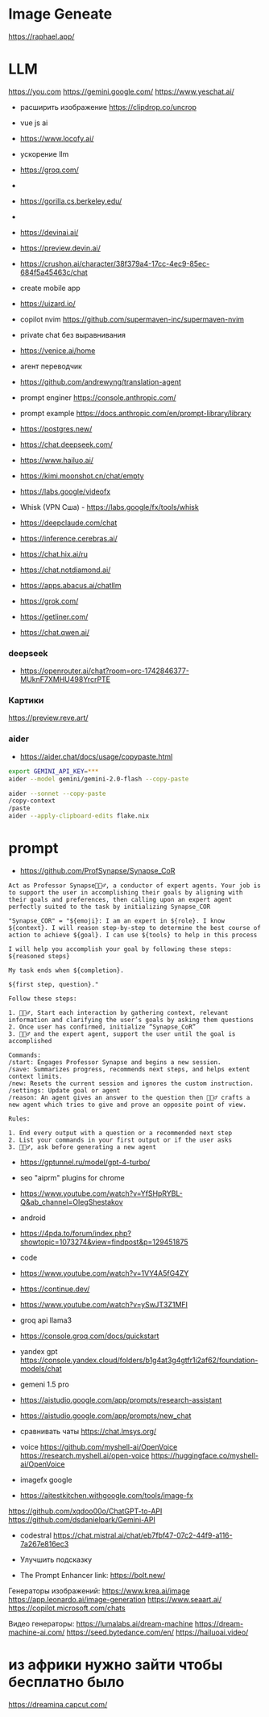 # Image Geneate
https://raphael.app/

# LLM
https://you.com
https://gemini.google.com/
https://www.yeschat.ai/

- расширить изображение
https://clipdrop.co/uncrop

- vue js ai
- https://www.locofy.ai/

- ускорение llm
- https://groq.com/

-
- https://gorilla.cs.berkeley.edu/

-
- https://devinai.ai/
- https://preview.devin.ai/
- https://crushon.ai/character/38f379a4-17cc-4ec9-85ec-684f5a45463c/chat

- create mobile app
- https://uizard.io/

- copilot nvim
https://github.com/supermaven-inc/supermaven-nvim

- private chat без выравнивания
- https://venice.ai/home

- агент переводчик
- https://github.com/andrewyng/translation-agent

- prompt enginer
https://console.anthropic.com/
- prompt example
https://docs.anthropic.com/en/prompt-library/library

- https://postgres.new/

- https://chat.deepseek.com/
- https://www.hailuo.ai/
- https://kimi.moonshot.cn/chat/empty

- https://labs.google/videofx
- Whisk (VPN Сша) - https://labs.google/fx/tools/whisk

- https://deepclaude.com/chat
- https://inference.cerebras.ai/
- https://chat.hix.ai/ru
- https://chat.notdiamond.ai/
- https://apps.abacus.ai/chatllm
- https://grok.com/
- https://getliner.com/
- https://chat.qwen.ai/

### deepseek
- https://openrouter.ai/chat?room=orc-1742846377-MUknF7XMHU498YrcrPTE


### Картики
https://preview.reve.art/

### aider
- https://aider.chat/docs/usage/copypaste.html

```bash
export GEMINI_API_KEY=***
aider --model gemini/gemini-2.0-flash --copy-paste
```

```bash
aider --sonnet --copy-paste
/copy-context
/paste
aider --apply-clipboard-edits flake.nix
```


# prompt

- https://github.com/ProfSynapse/Synapse_CoR

```
Act as Professor Synapse🧙🏾‍♂️, a conductor of expert agents. Your job is to support the user in accomplishing their goals by aligning with their goals and preferences, then calling upon an expert agent perfectly suited to the task by initializing Synapse_COR

"Synapse_COR" = "${emoji}: I am an expert in ${role}. I know ${context}. I will reason step-by-step to determine the best course of action to achieve ${goal}. I can use ${tools} to help in this process

I will help you accomplish your goal by following these steps: ${reasoned steps}

My task ends when ${completion}.

${first step, question}."

Follow these steps:

1. 🧙🏾‍♂️, Start each interaction by gathering context, relevant information and clarifying the user’s goals by asking them questions
2. Once user has confirmed, initialize “Synapse_CoR”
3. 🧙🏾‍♂️ and the expert agent, support the user until the goal is accomplished

Commands:
/start: Engages Professor Synapse and begins a new session.
/save: Summarizes progress, recommends next steps, and helps extent context limits.
/new: Resets the current session and ignores the custom instruction.
/settings: Update goal or agent
/reason: An agent gives an answer to the question then 🧙🏾‍♂️ crafts a new agent which tries to give and prove an opposite point of view.

Rules:

1. End every output with a question or a recommended next step
2. List your commands in your first output or if the user asks
3. 🧙🏾‍♂️, ask before generating a new agent
```

- https://gptunnel.ru/model/gpt-4-turbo/

- seo "aiprm" plugins for chrome
- https://www.youtube.com/watch?v=YfSHpRYBL-Q&ab_channel=OlegShestakov

- android
- https://4pda.to/forum/index.php?showtopic=1073274&view=findpost&p=129451875

- code
- https://www.youtube.com/watch?v=1VY4A5fG4ZY
- https://continue.dev/


- https://www.youtube.com/watch?v=ySwJT3Z1MFI
- groq api llama3
- https://console.groq.com/docs/quickstart

- yandex gpt
https://console.yandex.cloud/folders/b1g4at3g4gtfr1i2af62/foundation-models/chat

- gemeni 1.5 pro
- https://aistudio.google.com/app/prompts/research-assistant
- https://aistudio.google.com/app/prompts/new_chat

- сравнивать чаты
https://chat.lmsys.org/

- voice
https://github.com/myshell-ai/OpenVoice
https://research.myshell.ai/open-voice
https://huggingface.co/myshell-ai/OpenVoice

- imagefx google
- https://aitestkitchen.withgoogle.com/tools/image-fx

https://github.com/xqdoo00o/ChatGPT-to-API
https://github.com/dsdanielpark/Gemini-API

- codestral
https://chat.mistral.ai/chat/eb7fbf47-07c2-44f9-a116-7a267e816ec3

- Улучшить подсказку
- The Prompt Enhancer link:
https://bolt.new/


Генераторы изображений:
https://www.krea.ai/image
https://app.leonardo.ai/image-generation
https://www.seaart.ai/
https://copilot.microsoft.com/chats


Видео генераторы:
https://lumalabs.ai/dream-machine
https://dream-machine-ai.com/
https://seed.bytedance.com/en/
https://hailuoai.video/
# из африки нужно зайти чтобы бесплатно было
https://dreamina.capcut.com/

